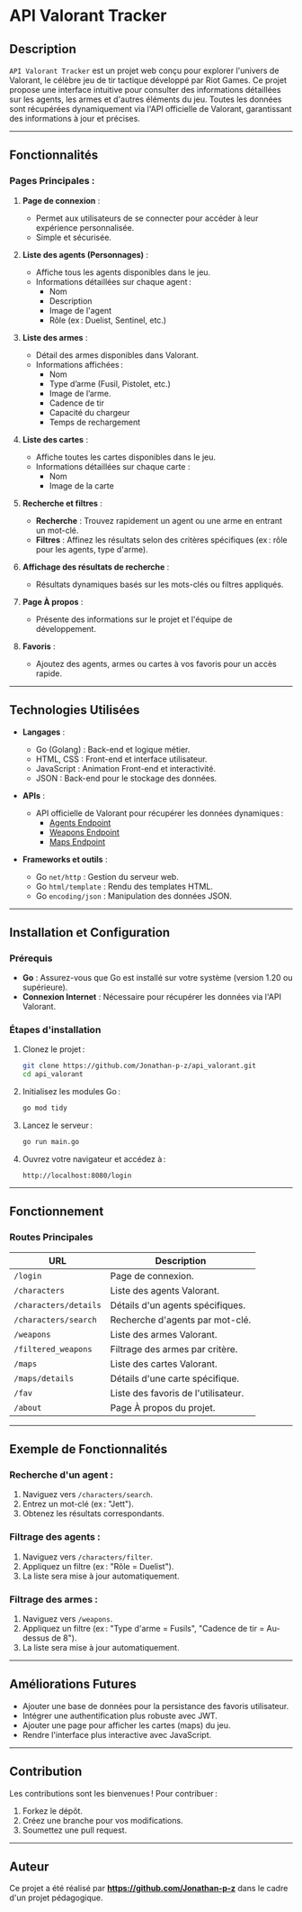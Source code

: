 # **API Valorant Tracker**

## **Description**
`API Valorant Tracker` est un projet web conçu pour explorer l'univers de Valorant, le célèbre jeu de tir tactique développé par Riot Games. Ce projet propose une interface intuitive pour consulter des informations détaillées sur les agents, les armes et d'autres éléments du jeu. Toutes les données sont récupérées dynamiquement via l'API officielle de Valorant, garantissant des informations à jour et précises.

---

## **Fonctionnalités**
### **Pages Principales :**
1. **Page de connexion** :
   - Permet aux utilisateurs de se connecter pour accéder à leur expérience personnalisée.
   - Simple et sécurisée.
   
2. **Liste des agents (Personnages)** :
   - Affiche tous les agents disponibles dans le jeu.
   - Informations détaillées sur chaque agent :
     - Nom
     - Description
     - Image de l'agent
     - Rôle (ex : Duelist, Sentinel, etc.)

3. **Liste des armes** :
   - Détail des armes disponibles dans Valorant.
   - Informations affichées :
     - Nom
     - Type d’arme (Fusil, Pistolet, etc.)
     - Image de l’arme.
     - Cadence de tir
     - Capacité du chargeur
     - Temps de rechargement

4. **Liste des cartes** :
   - Affiche toutes les cartes disponibles dans le jeu.
   - Informations détaillées sur chaque carte :
     - Nom
     - Image de la carte

5. **Recherche et filtres** :
   - **Recherche** : Trouvez rapidement un agent ou une arme en entrant un mot-clé.
   - **Filtres** : Affinez les résultats selon des critères spécifiques (ex : rôle pour les agents, type d'arme).

6. **Affichage des résultats de recherche** :
   - Résultats dynamiques basés sur les mots-clés ou filtres appliqués.

7. **Page À propos** :
   - Présente des informations sur le projet et l'équipe de développement.

8. **Favoris** :
   - Ajoutez des agents, armes ou cartes à vos favoris pour un accès rapide.

---

## **Technologies Utilisées**
- **Langages** :
  - Go (Golang) : Back-end et logique métier.
  - HTML, CSS : Front-end et interface utilisateur.
  - JavaScript : Animation Front-end et interactivité.
  - JSON : Back-end pour le stockage des données.

- **APIs** :
  - API officielle de Valorant pour récupérer les données dynamiques :
    - [Agents Endpoint](https://valorant-api.com/v1/agents)
    - [Weapons Endpoint](https://valorant-api.com/v1/weapons)
    - [Maps Endpoint](https://valorant-api.com/v1/maps)

- **Frameworks et outils** :
  - Go `net/http` : Gestion du serveur web.
  - Go `html/template` : Rendu des templates HTML.
  - Go `encoding/json` : Manipulation des données JSON.

---

## **Installation et Configuration**
### **Prérequis**
- **Go** : Assurez-vous que Go est installé sur votre système (version 1.20 ou supérieure).
- **Connexion Internet** : Nécessaire pour récupérer les données via l'API Valorant.

### **Étapes d'installation**
1. Clonez le projet :
   ```bash
   git clone https://github.com/Jonathan-p-z/api_valorant.git
   cd api_valorant
   ```

2. Initialisez les modules Go :
   ```bash
   go mod tidy
   ```

3. Lancez le serveur :
   ```bash
   go run main.go
   ```

4. Ouvrez votre navigateur et accédez à :
   ```
   http://localhost:8080/login
   ```

---

## **Fonctionnement**
### **Routes Principales**
| URL                     | Description                            |
|-------------------------|----------------------------------------|
| `/login`                | Page de connexion.                     |
| `/characters`           | Liste des agents Valorant.             |
| `/characters/details`   | Détails d'un agents spécifiques.       |
| `/characters/search`    | Recherche d'agents par mot-clé.        |
| `/weapons`              | Liste des armes Valorant.              |
| `/filtered_weapons`     | Filtrage des armes par critère.        |
| `/maps`                 | Liste des cartes Valorant.             |
| `/maps/details`         | Détails d'une carte spécifique.        |
| `/fav`                  | Liste des favoris de l'utilisateur.    |
| `/about`                | Page À propos du projet.               |

---

## **Exemple de Fonctionnalités**

### **Recherche d'un agent :**
1. Naviguez vers `/characters/search`.
2. Entrez un mot-clé (ex : "Jett").
3. Obtenez les résultats correspondants.

### **Filtrage des agents :**
1. Naviguez vers `/characters/filter`.
2. Appliquez un filtre (ex : "Rôle = Duelist").
3. La liste sera mise à jour automatiquement.

### **Filtrage des armes :**
1. Naviguez vers `/weapons`.
2. Appliquez un filtre (ex : "Type d'arme = Fusils", "Cadence de tir = Au-dessus de 8").
3. La liste sera mise à jour automatiquement.

---

## **Améliorations Futures**
- Ajouter une base de données pour la persistance des favoris utilisateur.
- Intégrer une authentification plus robuste avec JWT.
- Ajouter une page pour afficher les cartes (maps) du jeu.
- Rendre l'interface plus interactive avec JavaScript.

---

## **Contribution**
Les contributions sont les bienvenues ! Pour contribuer :
1. Forkez le dépôt.
2. Créez une branche pour vos modifications.
3. Soumettez une pull request.

---

## **Auteur**
Ce projet a été réalisé par **https://github.com/Jonathan-p-z** dans le cadre d'un projet pédagogique.
